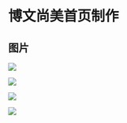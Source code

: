 # 博文尚美首页制作

## 图片

![](https://img2020.cnblogs.com/blog/1801696/202010/1801696-20201001100053723-512478652.png)

![](https://img2020.cnblogs.com/blog/1801696/202010/1801696-20201001100114824-1474152716.png)

![](https://img2020.cnblogs.com/blog/1801696/202010/1801696-20201001100126908-324556553.png)

![](https://img2020.cnblogs.com/blog/1801696/202010/1801696-20201001100141285-56422768.png)
